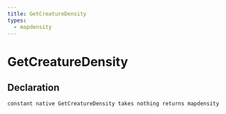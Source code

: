 ```yaml
---
title: GetCreatureDensity
types:
  - mapdensity
---
```


# GetCreatureDensity

## Declaration

```
constant native GetCreatureDensity takes nothing returns mapdensity
```